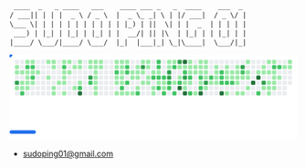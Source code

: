 ```

 ____  _   _ ____   ___    ____ ___ _   _  ____    ___  _ 
/ ___|| | | |  _ \ / _ \  |  _ \_ _| \ | |/ ___|  / _ \/ |
\___ \| | | | | | | | | | | |_) | ||  \| | |  _  | | | | |
 ___) | |_| | |_| | |_| | |  __/| || |\  | |_| | | |_| | |
|____/ \___/|____/ \___/  |_|  |___|_| \_|\____|  \___/|_|

```

<picture>
  <source
    media="(prefers-color-scheme: dark)"
    srcset="images/breakout-dark.svg"
  />
  <source
    media="(prefers-color-scheme: light)"
    srcset="images/breakout-light.svg"
  />
  <img alt="Breakout Game" src="images/breakout-light.svg" />
</picture>


- sudoping01@gmail.com
